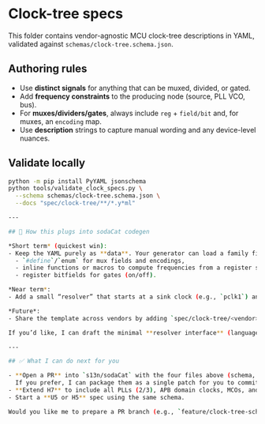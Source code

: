 # Clock-tree specs

This folder contains vendor-agnostic MCU clock-tree descriptions in YAML,
validated against `schemas/clock-tree.schema.json`.

## Authoring rules

- Use **distinct signals** for anything that can be muxed, divided, or gated.
- Add **frequency constraints** to the producing node (source, PLL VCO, bus).
- For **muxes/dividers/gates**, always include `reg` + `field/bit` and, for muxes, an `encoding` map.
- Use **description** strings to capture manual wording and any device-level nuances.

## Validate locally
```bash
python -m pip install PyYAML jsonschema
python tools/validate_clock_specs.py \
  --schema schemas/clock-tree.schema.json \
  --docs "spec/clock-tree/**/*.y*ml"

---

## 🧭 How this plugs into sodaCat codegen

*Short term* (quickest win):
- Keep the YAML purely as **data**. Your generator can load a family file (e.g., `stm32h7.yaml`), evaluate the mux selections and dividers from a known register set, and **emit C headers**:
  - `#define`/`enum` for mux fields and encodings,
  - inline functions or macros to compute frequencies from a register snapshot,
  - register bitfields for gates (on/off).

*Near term*:
- Add a small “resolver” that starts at a sink clock (e.g., `pclk1`) and walks `from`/`input` links, applying `encoding` and `factors` to produce a frequency and **lint** it against `frequency_limit`.

*Future*:
- Share the template across vendors by adding `spec/clock-tree/<vendor>/<family>.yaml` files and keep one schema.

If you’d like, I can draft the minimal **resolver interface** (language of your choice) that consumes the YAML and returns a **clock graph IR** sodaCat can traverse for header generation.

---

## ✅ What I can do next for you

- **Open a PR** into `s13n/sodaCat` with the four files above (schema, H7 sample, validator, and CI workflow).  
  If you prefer, I can package them as a single patch for you to commit.
- **Extend H7** to include all PLLs (2/3), APB domain clocks, MCOs, and a handful of kernel muxes (USART/I²C/SAI/FDCAN/USB/ETH).
- Start a **U5 or H5** spec using the same schema.

Would you like me to prepare a PR branch (e.g., `feature/clock-tree-schema`) with these files ready to merge? If yes, I’ll generate the exact content as files here so you can drop them into the repo and push.
